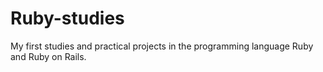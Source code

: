 # Ruby-studies
 My first studies and practical projects in the programming language Ruby and Ruby on Rails.

